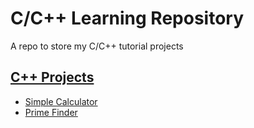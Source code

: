 # C/C++ Learning Repository
A repo to store my C/C++ tutorial projects

## [C++ Projects](https://github.com/Pan-I/C-CPP-Learning/tree/main/C%2B%2B)
- [Simple Calculator](https://github.com/Pan-I/C-CPP-Learning/blob/main/C%2B%2B/CalculatorTutorial/CalculatorTutorial.cpp)
- [Prime Finder](https://github.com/Pan-I/C-CPP-Learning/blob/main/C%2B%2B/PrimeFinderMultiThread/PrimeFinderMultiThread.cpp)
